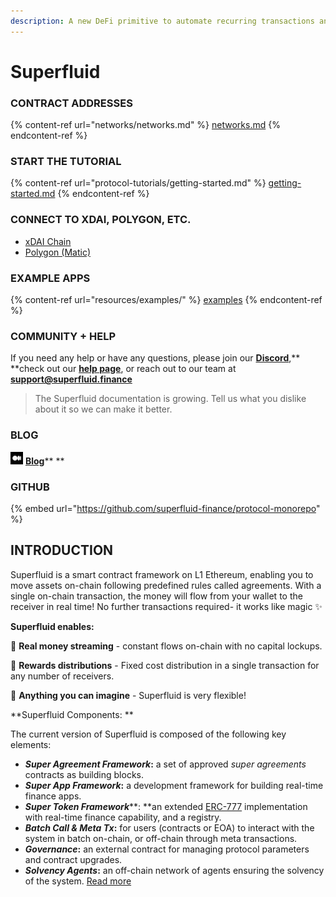 ```yaml
---
description: A new DeFi primitive to automate recurring transactions and monetize Web3
---
```


# Superfluid

### CONTRACT ADDRESSES

{% content-ref url="networks/networks.md" %}
[networks.md](networks/networks.md)
{% endcontent-ref %}

### START THE TUTORIAL

{% content-ref url="protocol-tutorials/getting-started.md" %}
[getting-started.md](protocol-tutorials/getting-started.md)
{% endcontent-ref %}

### CONNECT TO XDAI, POLYGON, ETC.

* [xDAI Chain](networks/xdai-chain.md)
* [Polygon (Matic)](networks/polygon-network-matic.md)

### EXAMPLE APPS

{% content-ref url="resources/examples/" %}
[examples](resources/examples/)
{% endcontent-ref %}

### COMMUNITY + HELP

If you need any help or have any questions, please join our [**Discord**](https://discord.gg/qPg6Y3d),** **check out our [**help page**](http://help.superfluid.finance), or reach out to our team at **support@superfluid.finance**

> The Superfluid documentation is growing. Tell us what you dislike about it so we can make it better.

### **BLOG**

![](<.gitbook/assets/medium (1).png>) [**Blog**](https://medium.com/superfluid-blog)**   **

### **GITHUB**

{% embed url="https://github.com/superfluid-finance/protocol-monorepo" %}

## INTRODUCTION 

Superfluid is a smart contract framework on L1 Ethereum, enabling you to move assets on-chain following predefined rules called agreements. With a single on-chain transaction, the money will flow from your wallet to the receiver in real time! No further transactions required- it works like magic ✨

**Superfluid enables:**

💸 **Real money streaming** - constant flows on-chain with no capital lockups.

🎁 **Rewards distributions** - Fixed cost distribution in a single transaction for any number of receivers.

🔮 **Anything you can imagine** - Superfluid is very flexible!

**Superfluid Components: **

The current version of Superfluid is composed of the following key elements:

* _**Super Agreement Framework**_**:** a set of approved _super agreements_ contracts as building blocks.
* _**Super App Framework**_**:** a development framework for building real-time finance apps.
* _**Super Token Framework**_**: **an extended [ERC-777](https://eips.ethereum.org/EIPS/eip-777) implementation with real-time finance capability, and a registry.
* _**Batch Call & Meta Tx**_**:** for users (contracts or EOA) to interact with the system in batch on-chain, or off-chain through meta transactions.
* _**Governance**_**:** an external contract for managing protocol parameters and contract upgrades.
* _**Solvency Agents**_**:** an off-chain network of agents ensuring the solvency of the system. [Read more](docs/super-tokens.md)
